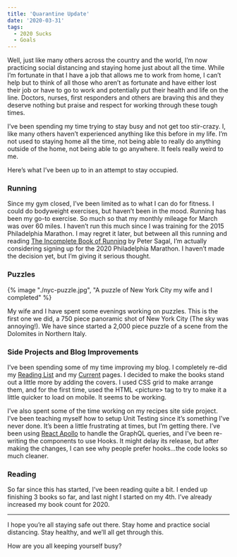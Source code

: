 ```yaml
---
title: 'Quarantine Update'
date: '2020-03-31'
tags:
  - 2020 Sucks
  - Goals
---
```


Well, just like many others across the country and the world, I’m now practicing social distancing and staying home just about all the time. While I’m fortunate in that I have a job that allows me to work from home, I can’t help but to think of all those who aren’t as fortunate and have either lost their job or have to go to work and potentially put their health and life on the line. Doctors, nurses, first responders and others are braving this and they deserve nothing but praise and respect for working through these tough times.
<!-- excerpt -->

I’ve been spending my time trying to stay busy and not get too stir-crazy. I, like many others haven’t experienced anything like this before in my life. I’m not used to staying home all the time, not being able to really do anything outside of the home, not being able to go anywhere. It feels really weird to me.

Here’s what I’ve been up to in an attempt to stay occupied.

### Running

Since my gym closed, I’ve been limited as to what I can do for fitness. I could do bodyweight exercises, but haven’t been in the mood. Running has been my go-to exercise. So much so that my monthly mileage for March was over 60 miles. I haven’t run this much since I was training for the 2015 Philadelphia Marathon. I may regret it later, but between all this running and reading [The Incomplete Book of Running](https://www.amazon.com/gp/product/B07CMXZC7L) by Peter Sagal, I’m actually considering signing up for the 2020 Philadelphia Marathon. I haven’t made the decision yet, but I’m giving it serious thought.

### Puzzles

{% image "./nyc-puzzle.jpg", "A puzzle of New York City my wife and I completed" %}

My wife and I have spent some evenings working on puzzles. This is the first one we did, a 750 piece panoramic shot of New York City (The sky was annoying!). We have since started a 2,000 piece puzzle of a scene from the Dolomites in Northern Italy.

### Side Projects and Blog Improvements

I’ve been spending some of my time improving my blog. I completely re-did my [Reading List](https://kpwags.com/reading-list) and my [Current](https://kpwags.com/current) pages. I decided to make the books stand out a little more by adding the covers. I used CSS grid to make arrange them, and for the first time, used the HTML &lt;picture&gt; tag to try to make it a little quicker to load on mobile. It seems to be working.

I’ve also spent some of the time working on my recipes site side project. I’ve been teaching myself how to setup Unit Testing since it’s something I’ve never done. It’s been a little frustrating at times, but I’m getting there. I’ve been using [React Apollo](https://www.apollographql.com/) to handle the GraphQL queries, and I’ve been re-writing the components to use Hooks. It might delay its release, but after making the changes, I can see why people prefer hooks…the code looks so much cleaner.

### Reading

So far since this has started, I’ve been reading quite a bit. I ended up finishing 3 books so far, and last night I started on my 4th. I’ve already increased my book count for 2020.

<hr />

I hope you’re all staying safe out there. Stay home and practice social distancing. Stay healthy, and we’ll all get through this.

How are you all keeping yourself busy?
